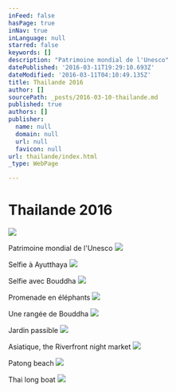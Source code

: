 ```yaml
---
inFeed: false
hasPage: true
inNav: true
inLanguage: null
starred: false
keywords: []
description: "Patrimoine mondial de l'Unesco"
datePublished: '2016-03-11T19:29:10.693Z'
dateModified: '2016-03-11T04:10:49.135Z'
title: Thailande 2016
author: []
sourcePath: _posts/2016-03-10-thailande.md
published: true
authors: []
publisher:
  name: null
  domain: null
  url: null
  favicon: null
url: thailande/index.html
_type: WebPage

---
```

# Thailande 2016
![](https://s3-us-west-2.amazonaws.com/the-grid-img/p/512bf23bf4182e86e030dad2cc3a5e9a030d7484.jpg)

Patrimoine mondial de l'Unesco
![](https://s3-us-west-2.amazonaws.com/the-grid-img/p/36e329a6e0a13c2fb65f575c0e8dcdfada80a33a.jpg)

Selfie à Ayutthaya
![](https://s3-us-west-2.amazonaws.com/the-grid-img/p/4cc6fa4e4540eab71e0531eceab49738526a0577.jpg)

Selfie avec Bouddha
![](https://s3-us-west-2.amazonaws.com/the-grid-img/p/ad5f210cad42f3de77ad65bb171e572c62bfcb2c.jpg)

Promenade en éléphants
![](https://s3-us-west-2.amazonaws.com/the-grid-img/p/1153ccf50e97e5cc09aa2ace76740c78ab00c7f0.jpg)

Une rangée de Bouddha
![](https://s3-us-west-2.amazonaws.com/the-grid-img/p/4a5660c08e95908aa1b15e901cbd5f37034df07d.jpg)

Jardin passible
![](https://s3-us-west-2.amazonaws.com/the-grid-img/p/db6da90ff47bf29845069ea2c7eb40e44fb6a5f1.jpg)

Asiatique, the Riverfront night market
![](https://s3-us-west-2.amazonaws.com/the-grid-img/p/3a497b4b4dd7c66f9a355fa875d384d04c540753.jpg)

Patong beach
![](https://s3-us-west-2.amazonaws.com/the-grid-img/p/287a3d86a4043cbce3979b48f74fd9f893c7041e.jpg)

Thai long boat
![](https://s3-us-west-2.amazonaws.com/the-grid-img/p/b2b902f27bc7307c59603f570c4c374190957f01.jpg)